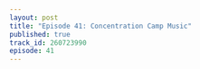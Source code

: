 ```yaml
---
layout: post
title: "Episode 41: Concentration Camp Music"
published: true
track_id: 260723990
episode: 41
---
```

<div class='list post-player' track='{{page.track_id}}'></div>
